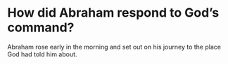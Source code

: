 # How did Abraham respond to God’s command?

Abraham rose early in the morning and set out on his journey to the place God had told him about.
